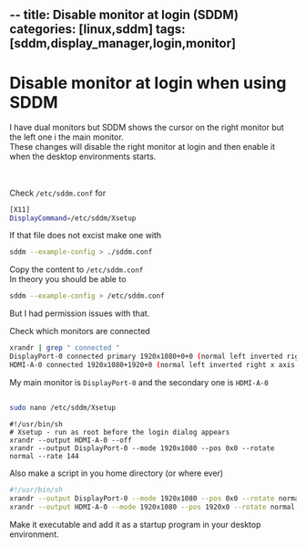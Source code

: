 --
title: Disable monitor at login (SDDM)
categories: [linux,sddm]
tags: [sddm,display_manager,login,monitor]
---

# Disable monitor at login when using SDDM
I have dual monitors but SDDM shows the cursor on the right monitor but the left one i the main monitor.<br>
These changes will disable the right monitor at login and then enable it when the desktop environments starts.<br><br>

##

Check `/etc/sddm.conf` for
```bash
[X11]
DisplayCommand=/etc/sddm/Xsetup
```

If that file does not excist make one with
```bash
sddm --example-config > ./sddm.conf
```
Copy the content to `/etc/sddm.conf`<br>
In theory you should be able to
```bash
sddm --example-config > /etc/sddm.conf
```
But I had permission issues with that.

Check which monitors are connected
```bash
xrandr | grep " connected "
DisplayPort-0 connected primary 1920x1080+0+0 (normal left inverted right x axis y axis) 531mm x 299mm
HDMI-A-0 connected 1920x1080+1920+0 (normal left inverted right x axis y axis) 510mm x 287mm
```
My main monitor is `DisplayPort-0` and the secondary one is `HDMI-A-0`

##

```bash
sudo nano /etc/sddm/Xsetup
```

```shell
#!/usr/bin/sh
# Xsetup - run as root before the login dialog appears
xrandr --output HDMI-A-0 --off
xrandr --output DisplayPort-0 --mode 1920x1080 --pos 0x0 --rotate normal --rate 144

```

Also make a script in you home directory (or where ever)
```bash
#!/usr/bin/sh
xrandr --output DisplayPort-0 --mode 1920x1080 --pos 0x0 --rotate normal --rate 144
xrandr --output HDMI-A-0 --mode 1920x1080 --pos 1920x0 --rotate normal
```
Make it executable and add it as a startup program in your desktop environment.